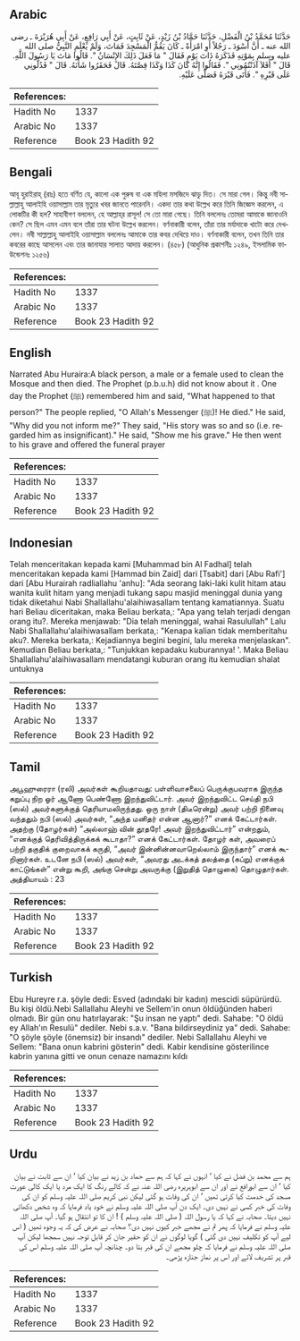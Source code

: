 ## Arabic


<div dir="rtl" lang="ar" style={{fontSize:'larger',backgroundColor:'#f8f9fa',padding:20}}>
حَدَّثَنَا مُحَمَّدُ بْنُ الْفَضْلِ، حَدَّثَنَا حَمَّادُ بْنُ زَيْدٍ، عَنْ ثَابِتٍ، عَنْ أَبِي رَافِعٍ، عَنْ أَبِي هُرَيْرَةَ ـ رضى الله عنه ـ أَنَّ أَسْوَدَ ـ رَجُلاً أَوِ امْرَأَةً ـ كَانَ يَقُمُّ الْمَسْجِدَ فَمَاتَ، وَلَمْ يَعْلَمِ النَّبِيُّ صلى الله عليه وسلم بِمَوْتِهِ فَذَكَرَهُ ذَاتَ يَوْمٍ فَقَالَ ‏"‏ مَا فَعَلَ ذَلِكَ الإِنْسَانُ ‏"‏‏.‏ قَالُوا مَاتَ يَا رَسُولَ اللَّهِ‏.‏ قَالَ ‏"‏ أَفَلاَ آذَنْتُمُونِي ‏"‏‏.‏ فَقَالُوا إِنَّهُ كَانَ كَذَا وَكَذَا قِصَّتَهُ‏.‏ قَالَ فَحَقَرُوا شَأْنَهُ‏.‏ قَالَ ‏"‏ فَدُلُّونِي عَلَى قَبْرِهِ ‏"‏‏.‏ فَأَتَى قَبْرَهُ فَصَلَّى عَلَيْهِ‏.‏
</div>
<div style={{backgroundColor:'#f8f9fa',padding:20, marginBottom: 10}}><table> <thead> <tr> <th>References:</th> <th></th> </tr> </thead> <tbody><tr><td>Hadith No</td><td>1337</td></tr><tr><td>Arabic No</td><td>1337</td></tr><tr><td>Reference</td><td>Book 23 Hadith 92</td></tr></tbody></table></div>

## Bengali


<div dir="ltr" lang="bn" style={{fontSize:'larger',backgroundColor:'#f8f9fa',padding:20}}>
আবূ হুরাইরাহ্ (রাঃ) হতে বর্ণিত যে, কালো এক পুরুষ বা এক মহিলা মসজিদে ঝাড়ৃ দিত। সে মারা গেল। কিন্তু নবী সাল্লাল্লাহু আলাইহি ওয়াসাল্লাম তার মৃত্যুর খবর জানতে পারেননি। একদা তার কথা উল্লেখ করে তিনি জিজ্ঞেস করলেন, এ লোকটির কী হল? সাহাবীগণ বললেন, হে আল্লাহ্‌র রাসূল! সে তো মারা গেছে। তিনি বললেনঃ তোমরা আমাকে জানাওনি কেন? সে ছিল এমন এমন বলে তাঁরা তার ঘটনা উল্লেখ করলেন। বর্ণনাকারী বলেন, তাঁরা তার মর্যাদাকে খাটো করে দেখলেন। নবী সাল্লাল্লাহু আলাইহি ওয়াসাল্লাম বললেনঃ আমাকে তার কবর দেখিয়ে দাও। বর্ণনাকারী বলেন, তখন তিনি তার কবরের কাছে আসলেন এবং তার জানাযার সালাত আদায় করলেন। (৪৫৮) (আধুনিক প্রকাশনীঃ ১২৪৯, ইসলামিক ফাউন্ডেশনঃ ১২৫৬)
</div>
<div style={{backgroundColor:'#f8f9fa',padding:20, marginBottom: 10}}><table> <thead> <tr> <th>References:</th> <th></th> </tr> </thead> <tbody><tr><td>Hadith No</td><td>1337</td></tr><tr><td>Arabic No</td><td>1337</td></tr><tr><td>Reference</td><td>Book 23 Hadith 92</td></tr></tbody></table></div>

## English


<div dir="ltr" lang="en" style={{fontSize:'larger',backgroundColor:'#f8f9fa',padding:20}}>
Narrated Abu Huraira:A black person, a male or a female used to clean the Mosque and then died. The Prophet (p.b.u.h) did not know about it . One day the Prophet (ﷺ) remembered him and said, "What happened to that person?" The people replied, "O Allah's Messenger (ﷺ)! He died." He said, "Why did you not inform me?" They said, "His story was so and so (i.e. regarded him as insignificant)." He said, "Show me his grave." He then went to his grave and offered the funeral prayer
</div>
<div style={{backgroundColor:'#f8f9fa',padding:20, marginBottom: 10}}><table> <thead> <tr> <th>References:</th> <th></th> </tr> </thead> <tbody><tr><td>Hadith No</td><td>1337</td></tr><tr><td>Arabic No</td><td>1337</td></tr><tr><td>Reference</td><td>Book 23 Hadith 92</td></tr></tbody></table></div>

## Indonesian


<div dir="ltr" lang="id" style={{fontSize:'larger',backgroundColor:'#f8f9fa',padding:20}}>
Telah menceritakan kepada kami [Muhammad bin Al Fadhal] telah menceritakan kepada kami [Hammad bin Zaid] dari [Tsabit] dari [Abu Rafi'] dari [Abu Hurairah radliallahu 'anhu]: "Ada seorang laki-laki kulit hitam atau wanita kulit hitam yang menjadi tukang sapu masjid meninggal dunia yang tidak diketahui Nabi Shallallahu'alaihiwasallam tentang kamatiannya. Suatu hari Beliau diceritakan, maka Beliau berkata,: "Apa yang telah terjadi dengan orang itu?. Mereka menjawab: "Dia telah meninggal, wahai Rasulullah" Lalu Nabi Shallallahu'alaihiwasallam berkata,: "Kenapa kalian tidak memberitahu aku?. Mereka berkata,: Kejadiannya begini begini, lalu mereka menjelaskan". Kemudian Beliau berkata,: "Tunjukkan kepadaku kuburannya! '. Maka Beliau Shallallahu'alaihiwasallam mendatangi kuburan orang itu kemudian shalat untuknya
</div>
<div style={{backgroundColor:'#f8f9fa',padding:20, marginBottom: 10}}><table> <thead> <tr> <th>References:</th> <th></th> </tr> </thead> <tbody><tr><td>Hadith No</td><td>1337</td></tr><tr><td>Arabic No</td><td>1337</td></tr><tr><td>Reference</td><td>Book 23 Hadith 92</td></tr></tbody></table></div>

## Tamil


<div dir="ltr" lang="ta" style={{fontSize:'larger',backgroundColor:'#f8f9fa',padding:20}}>
அபூஹுரைரா (ரலி) அவர்கள் கூறியதாவது: பள்ளிவாசலைப் பெருக்குபவராக இருந்த கறுப்பு நிற ஓர் ஆணோ பெண்ணோ இறந்துவிட்டார். அவர் இறந்துவிட்ட செய்தி நபி (ஸல்) அவர்களுக்குத் தெரியாமலிருந்தது. ஒரு நாள் (திடீரென்று) அவர் பற்றி நினைவு வந்ததும் நபி (ஸல்) அவர்கள், “அந்த மனிதர் என்ன ஆனார்?” எனக் கேட்டார்கள். அதற்கு (தோழர்கள்) “அல்லாஹ் வின் தூதரே! அவர் இறந்துவிட்டார்” என்றதும், “எனக்குத் தெரிவித்திருக்கக் கூடாதா?” எனக் கேட்டார்கள். தோழர் கள், அவரைப் பற்றி தகுதிக் குறைவாகக் கருதி, “அவர் இன்னின்னவாறெல்லாம் இருந்தார்” எனக் கூறினார்கள். உடனே நபி (ஸல்) அவர்கள், “அவரது அடக்கத் தலத்தை (கப்று) எனக்குக் காட்டுங்கள்” என்று கூறி, அங்கு சென்று அவருக்கு (இறுதித் தொழுகை) தொழுதார்கள். அத்தியாயம் : 23
</div>
<div style={{backgroundColor:'#f8f9fa',padding:20, marginBottom: 10}}><table> <thead> <tr> <th>References:</th> <th></th> </tr> </thead> <tbody><tr><td>Hadith No</td><td>1337</td></tr><tr><td>Arabic No</td><td>1337</td></tr><tr><td>Reference</td><td>Book 23 Hadith 92</td></tr></tbody></table></div>

## Turkish


<div dir="ltr" lang="tr" style={{fontSize:'larger',backgroundColor:'#f8f9fa',padding:20}}>
Ebu Hureyre r.a. şöyle dedi: Esved (adındaki bir kadın) mescidi süpürürdü. Bu kişi öldü.Nebi Sallallahu Aleyhi ve Sellem'in onun öldüğünden haberi olmadı. Bir gün onu hatırlayarak: "Şu insan ne yaptı" dedi. Sahabe: "O öldü ey Allah'ın Resulü" dediler. Nebi s.a.v. "Bana bildirseydiniz ya" dedi. Sahabe: "O şöyle şöyle (önemsiz) bir insandı" dediler. Nebi Sallallahu Aleyhi ve Sellem: "Bana onun kabrini gösterin" dedi. Kabir kendisine gösterilince kabrin yanına gitti ve onun cenaze namazını kıldı
</div>
<div style={{backgroundColor:'#f8f9fa',padding:20, marginBottom: 10}}><table> <thead> <tr> <th>References:</th> <th></th> </tr> </thead> <tbody><tr><td>Hadith No</td><td>1337</td></tr><tr><td>Arabic No</td><td>1337</td></tr><tr><td>Reference</td><td>Book 23 Hadith 92</td></tr></tbody></table></div>

## Urdu


<div dir="rtl" lang="ur" style={{fontSize:'larger',backgroundColor:'#f8f9fa',padding:20}}>
ہم سے محمد بن فضل نے کیا ‘ انہوں نے کہا کہ ہم سے حماد بن زید نے بیان کیا ‘ ان سے ثابت نے بیان کیا ‘ ان سے ابورافع نے اور ان سے ابوہریرہ رضی اللہ عنہ نے کہ کالے رنگ کا ایک مرد یا ایک کالی عورت مسجد کی خدمت کیا کرتی تھیں ‘ ان کی وفات ہو گئی لیکن نبی کریم صلی اللہ علیہ وسلم کو ان کی وفات کی خبر کسی نے نہیں دی۔ ایک دن آپ صلی اللہ علیہ وسلم نے خود یاد فرمایا کہ وہ شخص دکھائی نہیں دیتا۔ صحابہ نے کہا کہ یا رسول اللہ ( صلی اللہ علیہ وسلم ) ! ان کا تو انتقال ہو گیا۔ آپ صلی اللہ علیہ وسلم نے فرمایا کہ پھر تم نے مجھے خبر کیوں نہیں دی؟ صحابہ نے عرض کی کہ یہ وجوہ تھیں ( اس لیے آپ کو تکلیف نہیں دی گئی ) گویا لوگوں نے ان کو حقیر جان کر قابل توجہ نہیں سمجھا لیکن آپ صلی اللہ علیہ وسلم نے فرمایا کہ چلو مجھے ان کی قبر بتا دو۔ چنانچہ آپ صلی اللہ علیہ وسلم اس کی قبر پر تشریف لائے اور اس پر نماز جنازہ پڑھی۔
</div>
<div style={{backgroundColor:'#f8f9fa',padding:20, marginBottom: 10}}><table> <thead> <tr> <th>References:</th> <th></th> </tr> </thead> <tbody><tr><td>Hadith No</td><td>1337</td></tr><tr><td>Arabic No</td><td>1337</td></tr><tr><td>Reference</td><td>Book 23 Hadith 92</td></tr></tbody></table></div>